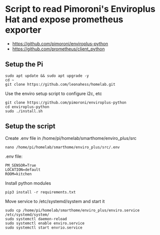 # Script to read Pimoroni's Enviroplus Hat and expose prometheus exporter


- https://github.com/pimoroni/enviroplus-python
- https://github.com/prometheus/client_python

## Setup the Pi

```
sudo apt update && sudo apt upgrade -y
cd ~
git clone https://github.com/leonahess/homelab.git
```

Use the enviro setup script to configure i2c, etc
```
git clone https://github.com/pimoroni/enviroplus-python
cd enviroplus-python
sudo ./install.sh
```

## Setup the script

Create .env file in /home/pi/homelab/smarthome/enviro_plus/src
```
nano /home/pi/homelab/smarthome/enviro_plus/src/.env
```

.env file:
```
PM_SENSOR=True
LOCATION=default
ROOM=kitchen
```

Install python modules
```
pip3 install -r requirements.txt
```

Move service to /etc/systemd/system and start it
```
sudo cp /home/pi/homelab/smarthome/enviro_plus/enviro.service /etc/systemd/system/
sudo systemctl daemon-reload
sudo systemctl enable enviro.service
sudo systemctl start envrio.service
```

